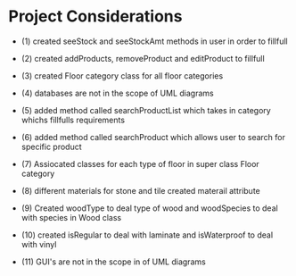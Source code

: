 # Project Considerations 

* (1) created seeStock and seeStockAmt methods in user in order to fillfull 

* (2) created addProducts, removeProduct and editProduct to fillfull

* (3) created Floor category class for all floor categories 

* (4) databases are not in the scope of UML diagrams 

* (5) added method called searchProductList which takes in category whichs fillfulls requirements

* (6) added method called searchProduct which allows user to search for specific product

* (7) Assiocated classes for each type of floor in super class Floor category

* (8) different materials for stone and tile created materail attribute 

* (9) Created woodType to deal type of wood and woodSpecies to deal with species in Wood class

* (10) created isRegular to deal with laminate and isWaterproof to deal with vinyl 

* (11) GUI's are not in the scope in of UML diagrams 